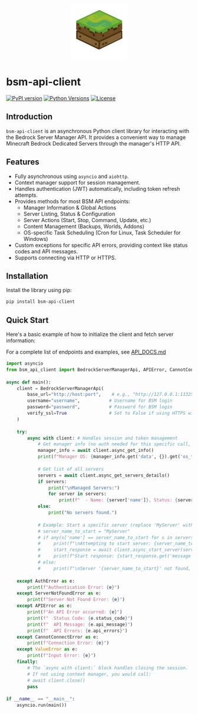 <div style="text-align: center;">
    <img src="https://raw.githubusercontent.com/dmedina559/bedrock-server-manager/main/src/bedrock_server_manager/web/static/image/icon/favicon.svg" alt="BSM Logo" width="150">
</div>

# bsm-api-client

[![PyPI version](https://img.shields.io/pypi/v/bsm-api-client.svg)](https://pypi.org/project/bsm-api-client/)
[![Python Versions](https://img.shields.io/pypi/pyversions/bsm_api_client.svg)](https://pypi.org/project/bsm-api-client/)
[![License](https://img.shields.io/pypi/l/bsm-api-client.svg)](https://github.com/dmedina559/bsm-api-client/blob/main/LICENSE)

## Introduction

`bsm-api-client` is an asynchronous Python client library for interacting with the Bedrock Server Manager API. It provides a convenient way to manage Minecraft Bedrock Dedicated Servers through the manager's HTTP API.

## Features

*   Fully asynchronous using `asyncio` and `aiohttp`.
*   Context manager support for session management.
*   Handles authentication (JWT) automatically, including token refresh attempts.
*   Provides methods for most BSM API endpoints:
    *   Manager Information & Global Actions
    *   Server Listing, Status & Configuration
    *   Server Actions (Start, Stop, Command, Update, etc.)
    *   Content Management (Backups, Worlds, Addons)
    *   OS-specific Task Scheduling (Cron for Linux, Task Scheduler for Windows)
*   Custom exceptions for specific API errors, providing context like status codes and API messages.
*   Supports connecting via HTTP or HTTPS.

## Installation

Install the library using pip:

```bash
pip install bsm-api-client
```

## Quick Start

Here's a basic example of how to initialize the client and fetch server information:

For a complete list of endpoints and examples, see [API_DOCS.md](https://github.com/DMedina559/bsm-api-client/blob/main/docs/API_DOCS.md)

```python
import asyncio
from bsm_api_client import BedrockServerManagerApi, APIError, CannotConnectError

async def main():
    client = BedrockServerManagerApi(
        base_url="http://host:port",    # e.g., "http://127.0.0.1:11325" or "https://bsm.example.internal"
        username="username",           # Username for BSM login
        password="password",           # Password for BSM login
        verify_ssl=True                # Set to False if using HTTPS with a self-signed cert
    )

    try:
        async with client: # Handles session and token management
            # Get manager info (no auth needed for this specific call, but client handles it)
            manager_info = await client.async_get_info()
            print(f"Manager OS: {manager_info.get('data', {}).get('os_type')}, Version: {manager_info.get('data', {}).get('app_version')}")

            # Get list of all servers
            servers = await client.async_get_servers_details()
            if servers:
                print("\nManaged Servers:")
                for server in servers:
                    print(f"  - Name: {server['name']}, Status: {server['status']}, Version: {server['version']}")
            else:
                print("No servers found.")

            # Example: Start a specific server (replace 'MyServer' with an actual server name)
            # server_name_to_start = "MyServer"
            # if any(s['name'] == server_name_to_start for s in servers):
            #     print(f"\nAttempting to start server: {server_name_to_start}")
            #     start_response = await client.async_start_server(server_name_to_start)
            #     print(f"Start response: {start_response.get('message')}")
            # else:
            #     print(f"\nServer '{server_name_to_start}' not found, cannot start.")

    except AuthError as e:
        print(f"Authentication Error: {e}")
    except ServerNotFoundError as e:
        print(f"Server Not Found Error: {e}")
    except APIError as e:
        print(f"An API Error occurred: {e}")
        print(f"  Status Code: {e.status_code}")
        print(f"  API Message: {e.api_message}")
        print(f"  API Errors: {e.api_errors}")
    except CannotConnectError as e:
        print(f"Connection Error: {e}")
    except ValueError as e:
        print(f"Input Error: {e}")
    finally:
        # The `async with client:` block handles closing the session.
        # If not using context manager, you would call:
        # await client.close()
        pass

if __name__ == "__main__":
    asyncio.run(main())
```
